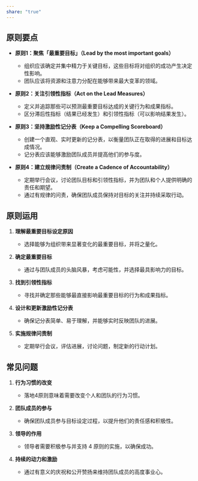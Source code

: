 ```yaml
---  
share: "true"  
---  
```

## 原则要点  
  
 - **原则1：聚焦「最重要目标」（Lead by the most important goals）**  
	 - 组织应该确定并集中精力于关键目标，这些目标将对组织的成功产生决定性影响。  
	 - 团队应该将资源和注意力分配在能够带来最大变革的领域。  
  
-  **原则2：关注引领性指标（Act on the Lead Measures）**  
	- 定义并追踪那些可以预测最重要目标达成的关键行为和成果指标。  
	- 区分滞后性指标（结果已经发生）和引领性指标（可以影响结果发生）。  
  
-  **原则3：坚持激励性记分表（Keep a Compelling Scoreboard）**  
	- 创建一个直观、实时更新的记分表，以衡量团队正在取得的进展和目标达成情况。  
	- 记分表应该能够激励团队成员并提高他们的参与度。  
  
-  **原则4：建立规律问责制（Create a Cadence of Accountability）**  
	- 定期举行会议，讨论团队目标和引领性指标，并为团队和个人提供明确的责任和期望。  
	- 通过有规律的问责，确保团队成员保持对目标的关注并持续采取行动。  
  
## 原则运用  
  
1. **理解最重要目标设定原因**  
   - 选择能够为组织带来显著变化的最重要目标，并将之量化。  
  
2. **确定最重要目标**  
   - 通过与团队成员的头脑风暴，考虑可能性，并选择最具影响力的目标。  
  
3. **找到引领性指标**  
   - 寻找并确定那些能够最直接影响最重要目标的行为和成果指标。  
  
4. **设计和更新激励性记分表**  
   - 确保记分表简单、易于理解，并能够实时反映团队的进展。  
  
5. **实施规律问责制**  
   - 定期举行会议，评估进展，讨论问题，制定新的行动计划。  
  
## 常见问题  
  
1. **行为习惯的改变**  
   - 落地4原则意味着需要改变个人和团队的行为习惯。  
  
2. **团队成员的参与**  
   - 确保团队成员参与目标设定过程，以提升他们的责任感和积极性。  
  
3. **领导的作用**  
   - 领导者需要积极参与并支持 4 原则的实施，以确保成功。  
  
4. **持续的动力和激励**  
   - 通过有意义的庆祝和公开赞扬来维持团队成员的高度事业心。